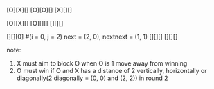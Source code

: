 [O][X][]
[O][O][]
[X][][]

[O][X][]
[O][][]
[][][]

[][][0] #(i = 0, j = 2) next = (2, 0), nextnext = (1, 1)
[][][]
[][][]

note:
1. X must aim to block O when O is 1 move away from winning
2. O must win if O and X has a distance of 2 vertically, horizontally or diagonally(2 diagonally = (0, 0) and (2, 2)) in round 2